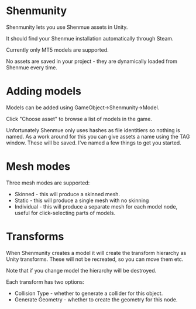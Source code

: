 # Shenmunity

Shenmunity lets you use Shenmue assets in Unity.

It should find your Shenmue installation automatically through Steam.

Currently only MT5 models are supported.

No assets are saved in your project - they are dynamically loaded from Shenmue every time.

# Adding models

Models can be added using GameObject->Shenmunity->Model. 

Click "Choose asset" to browse a list of models in the game.

Unfortunately Shenmue only uses hashes as file identitiers so nothing is named. As a work around for this you can give assets a name using the TAG window. These will be saved. I've named a few things to get you started.

# Mesh modes

Three mesh modes are supported:

* Skinned - this will produce a skinned mesh.
* Static - this will produce a single mesh with no skinning
* Individual - this will produce a separate mesh for each model node, useful for click-selecting parts of models.

# Transforms

When Shenmunity creates a model it will create the transform hierarchy as Unity transforms. These will not be recreated, so you can move them etc. 

Note that if you change model the hierarchy will be destroyed.

Each transform has two options: 

* Collision Type - whether to generate a collider for this object.
* Generate Geometry - whether to create the geometry for this node.

